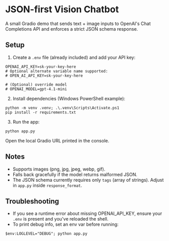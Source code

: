 # JSON-first Vision Chatbot

A small Gradio demo that sends text + image inputs to OpenAI's Chat Completions API and enforces a strict JSON schema response.

## Setup

1. Create a `.env` file (already included) and add your API key:

```
OPENAI_API_KEY=sk-your-key-here
# Optional alternate variable name supported:
# OPEN_AI_API_KEY=sk-your-key-here

# (Optional) override model
# OPENAI_MODEL=gpt-4.1-mini
```

2. Install dependencies (Windows PowerShell example):

```
python -m venv .venv; .\.venv\Scripts\Activate.ps1
pip install -r requirements.txt
```

3. Run the app:

```
python app.py
```

Open the local Gradio URL printed in the console.

## Notes
- Supports images (png, jpg, jpeg, webp, gif).
- Falls back gracefully if the model returns malformed JSON.
- The JSON schema currently requires only `tags` (array of strings). Adjust in `app.py` inside `response_format`.

## Troubleshooting
- If you see a runtime error about missing OPENAI_API_KEY, ensure your `.env` is present and you've reloaded the shell.
- To print debug info, set an env var before running:
```
$env:LOGLEVEL="DEBUG"; python app.py
```
